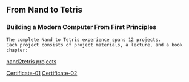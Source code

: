 ## From Nand to Tetris
### Building a Modern Computer From First Principles
```
The complete Nand to Tetris experience spans 12 projects. 
Each project consists of project materials, a lecture, and a book chapter:

```
[nand2tetris projects](https://www.nand2tetris.org/course)

[Certificate-01](https://www.coursera.org/account/accomplishments/certificate/2VGWVQD6Y49V)
[Certificate-02](https://www.coursera.org/account/accomplishments/certificate/379BPF6WK2QA)
